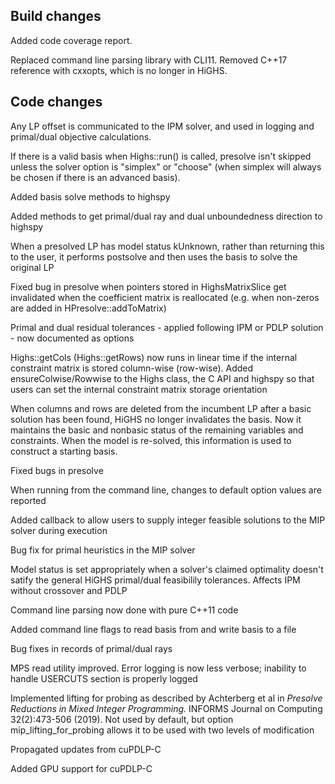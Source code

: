 ## Build changes

Added code coverage report.

Replaced command line parsing library with CLI11. Removed C++17 reference with cxxopts, which is no longer in HiGHS. 

## Code changes

Any LP offset is communicated to the IPM solver, and used in logging and primal/dual objective calculations. 

If there is a valid basis when Highs::run() is called, presolve isn't skipped unless the solver option is "simplex" or "choose" (when simplex will always be chosen if there is an advanced basis).

Added basis solve methods to highspy

Added methods to get primal/dual ray and dual unboundedness direction to highspy

When a presolved LP has model status kUnknown, rather than returning this to the user, it performs postsolve and then uses the basis to solve the original LP

Fixed bug in presolve when pointers stored in HighsMatrixSlice get invalidated when the coefficient matrix is reallocated (e.g. when non-zeros are added in HPresolve::addToMatrix)

Primal and dual residual tolerances - applied following IPM or PDLP solution - now documented as options

Highs::getCols (Highs::getRows) now runs in linear time if the internal constraint matrix is stored column-wise (row-wise). Added ensureColwise/Rowwise to the Highs class, the C API and highspy so that users can set the internal constraint matrix storage orientation

When columns and rows are deleted from the incumbent LP after a basic solution has been found, HiGHS no longer invalidates the basis. Now it maintains the basic and nonbasic status of the remaining variables and constraints. When the model is re-solved, this information is used to construct a starting basis.

Fixed bugs in presolve

When running from the command line, changes to default option values are reported

Added callback to allow users to supply integer feasible solutions to the MIP solver during execution

Bug fix for primal heuristics in the MIP solver

Model status is set appropriately when a solver's claimed optimality doesn't satify the general HiGHS primal/dual feasibilily tolerances. Affects IPM without crossover and PDLP

Command line parsing now done with pure C++11 code

Added command line flags to read basis from and write basis to a file 

Bug fixes in records of primal/dual rays

MPS read utility improved. Error logging is now less verbose; inability to handle USERCUTS section is properly logged

Implemented lifting for probing as described by Achterberg et al in _Presolve Reductions in Mixed Integer Programming._ INFORMS Journal on Computing 32(2):473-506 (2019). Not used by default, but option mip_lifting_for_probing allows it to be used with two levels of modification

Propagated updates from cuPDLP-C

Added GPU support for cuPDLP-C